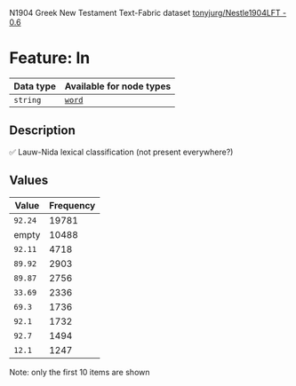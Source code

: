 <p>N1904 Greek New Testament Text-Fabric dataset <a href="https://github.com/tonyjurg/Nestle1904LFT">tonyjurg/Nestle1904LFT - 0.6</a></p>

<h1>Feature: ln</h1>

<table>
<thead>
<tr>
  <th>Data type</th>
  <th>Available for node types</th>
</tr>
</thead>
<tbody>
<tr>
  <td><code>string</code></td>
  <td><A HREF="featurebynodetype.md#word"><code>word</code></A></td>
</tr>
</tbody>
</table>

<h2>Description</h2>

<p>✅ Lauw-Nida lexical classification (not present everywhere?)</p>

<h2>Values</h2>

<table>
<thead>
<tr>
  <th>Value</th>
  <th>Frequency</th>
</tr>
</thead>
<tbody>
<tr>
  <td><code>92.24</code></td>
  <td>19781</td>
</tr>
<tr>
  <td>empty</td>
  <td>10488</td>
</tr>
<tr>
  <td><code>92.11</code></td>
  <td>4718</td>
</tr>
<tr>
  <td><code>89.92</code></td>
  <td>2903</td>
</tr>
<tr>
  <td><code>89.87</code></td>
  <td>2756</td>
</tr>
<tr>
  <td><code>33.69</code></td>
  <td>2336</td>
</tr>
<tr>
  <td><code>69.3</code></td>
  <td>1736</td>
</tr>
<tr>
  <td><code>92.1</code></td>
  <td>1732</td>
</tr>
<tr>
  <td><code>92.7</code></td>
  <td>1494</td>
</tr>
<tr>
  <td><code>12.1</code></td>
  <td>1247</td>
</tr>
</tbody>
</table>

<p>Note: only the first 10 items are shown</p>
